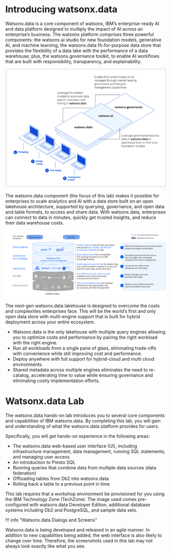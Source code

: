 # Introducing watsonx.data 

Watsonx.data is a core component of watsonx, IBM’s enterprise-ready AI and data platform designed to multiply the impact of AI across an enterprise’s business.
The watsonx platform comprises three powerful components: the watsonx.ai studio for new foundation models, generative AI, and machine learning; the watsonx.data fit-for-purpose data store that provides the flexibility of a data lake with the performance of a data warehouse; plus, the watsonx.governance toolkit, to enable AI workflows that are built with responsibility, transparency, and explainability.

![Browser](wxd-images/watsonx-foundation.png)

The watsonx.data component (the focus of this lab) makes it possible for enterprises to scale analytics and AI with a data store built on an open lakehouse architecture, supported by querying, governance, and open data and table formats, to access and share data. With watsonx.data, enterprises can connect to data in minutes, quickly get trusted insights, and reduce their data warehouse costs.

![Browser](wxd-images/watsonx-architecture.png)

The next-gen watsonx.data lakehouse is designed to overcome the costs and complexities enterprises face. This will be the world’s first and only open data store with multi-engine support that is built for hybrid deployment across your entire ecosystem.
 
   * Watsonx.data is the only lakehouse with multiple query engines allowing you to optimize costs and performance by pairing the right workload with the right engine.
   * Run all workloads from a single pane of glass, eliminating trade-offs with convenience while still improving cost and performance.
   * Deploy anywhere with full support for hybrid-cloud and multi cloud environments.
   * Shared metadata across multiple engines eliminates the need to re-catalog, accelerating time to value while ensuring governance and eliminating costly implementation efforts.

# Watsonx.data Lab 
The watsonx.data hands-on lab introduces you to several core components and capabilities of IBM watsonx.data. By completing this lab, you will gain and understanding of what the watsonx.data platform provides for users.

Specifically, you will get hands-on experience in the following areas:

* The watsonx.data web-based user interface (UI), including infrastructure management, data management, running SQL statements, and managing user access
* An introduction to Presto SQL 
* Running queries that combine data from multiple data sources (data federation)
* Offloading tables from Db2 into watsonx.data
* Rolling back a table to a previous point in time

This lab requires that a workshop environment be provisioned for you using the IBM Technology Zone (TechZone). The image used comes pre-configured with watsonx.data Developer Edition, additional database systems including Db2 and PostgreSQL, and sample data sets. 

!!! info "Watsonx.data Dialogs and Screens"

Watsonx.data is being developed and released in an agile manner. In addition to new capabilities being added, the web interface is also likely to change over time. Therefore, the screenshots used in this lab may not always look exactly like what you see.